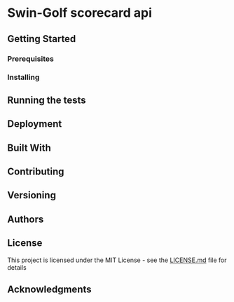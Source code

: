 # Swin-Golf scorecard api

## Getting Started

### Prerequisites

### Installing

## Running the tests

## Deployment

## Built With

## Contributing

## Versioning

## Authors

## License

This project is licensed under the MIT License - see the [LICENSE.md](LICENSE.md) file for details

## Acknowledgments
